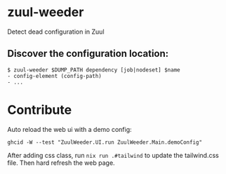 # zuul-weeder

Detect dead configuration in Zuul

## Discover the configuration location:

```
$ zuul-weeder $DUMP_PATH dependency [job|nodeset] $name
- config-element (config-path)
- ...
```

# Contribute

Auto reload the web ui with a demo config:

```
ghcid -W --test "ZuulWeeder.UI.run ZuulWeeder.Main.demoConfig"
```

After adding css class, run `nix run .#tailwind` to update the tailwind.css file. Then hard refresh the web page.
